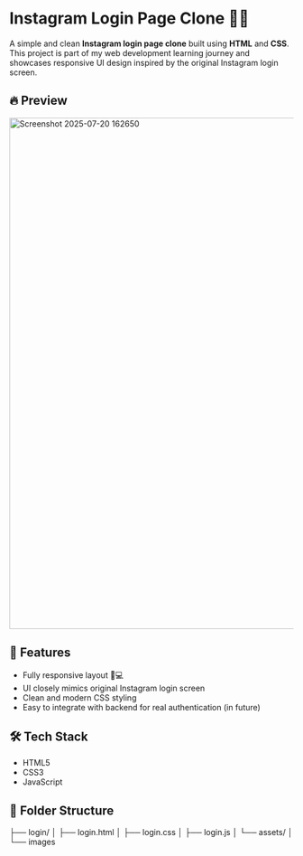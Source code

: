 # Instagram Login Page Clone 🧑‍💻

A simple and clean **Instagram login page clone** built using **HTML** and **CSS**. This project is part of my web development learning journey and showcases responsive UI design inspired by the original Instagram login screen.

## 🔥 Preview


<img width="1888" height="905" alt="Screenshot 2025-07-20 162650" src="https://github.com/user-attachments/assets/157adac0-3ed5-4ff0-8b60-abe0652ad285" />

## 🚀 Features

- Fully responsive layout 📱💻
- UI closely mimics original Instagram login screen
- Clean and modern CSS styling
- Easy to integrate with backend for real authentication (in future)

## 🛠️ Tech Stack

- HTML5
- CSS3
- JavaScript


## 📂 Folder Structure
├── login/
│   ├── login.html
│   ├── login.css
│   ├── login.js
│   └── assets/
│       └── images
  

